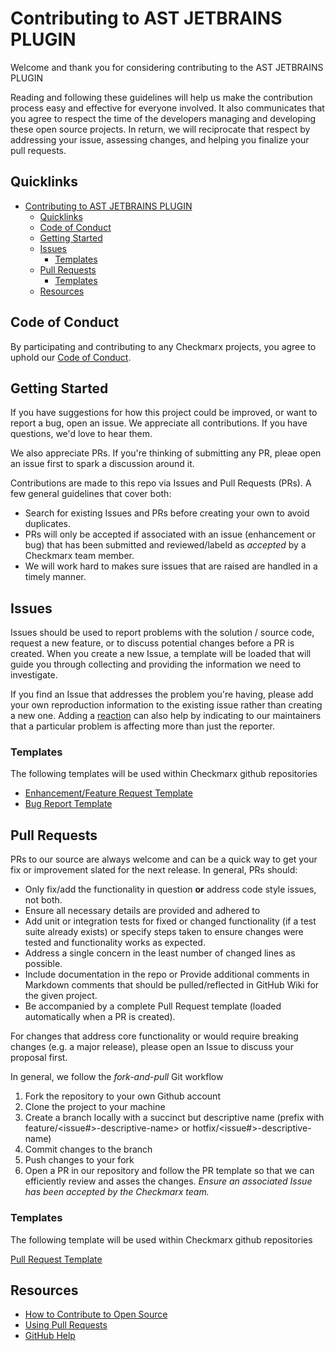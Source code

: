 # Contributing to AST JETBRAINS PLUGIN

Welcome and thank you for considering contributing to the AST JETBRAINS PLUGIN

Reading and following these guidelines will help us make the contribution process easy and effective for everyone involved. It also communicates that you agree to respect the time of the developers managing and developing these open source projects. In return, we will reciprocate that respect by addressing your issue, assessing changes, and helping you finalize your pull requests.


## Quicklinks

- [Contributing to AST JETBRAINS PLUGIN](#contributing-to-ast-jetbrains-plugin)
    - [Quicklinks](#quicklinks)
    - [Code of Conduct](#code-of-conduct)
    - [Getting Started](#getting-started)
    - [Issues](#issues)
        - [Templates](#templates)
    - [Pull Requests](#pull-requests)
        - [Templates](#templates-1)
    - [Resources](#resources)

## Code of Conduct

By participating and contributing to any Checkmarx projects, you agree to uphold our [Code of Conduct](code_of_conduct.md).

## Getting Started

If you have suggestions for how this project could be improved, or want to report a bug, open an issue. We appreciate all contributions. If you have questions, we'd love to hear them.

We also appreciate PRs.  If you're thinking of submitting any PR, pleae open an issue first to spark a discussion around it.

Contributions are made to this repo via Issues and Pull Requests (PRs).  A few general guidelines that cover both:

- Search for existing Issues and PRs before creating your own to avoid duplicates.
- PRs will only be accepted if associated with an issue (enhancement or bug) that has been submitted and reviewed/labeld as *accepted* by a Checkmarx team member.
- We will work hard to makes sure issues that are raised are handled in a timely manner.

## Issues

Issues should be used to report problems with the solution / source code, request a new feature, or to discuss potential changes before a PR is created. When you create a new Issue, a template will be loaded that will guide you through collecting and providing the information we need to investigate.

If you find an Issue that addresses the problem you're having, please add your own reproduction information to the existing issue rather than creating a new one. Adding a [reaction](https://github.blog/2016-03-10-add-reactions-to-pull-requests-issues-and-comments/) can also help by indicating to our maintainers that a particular problem is affecting more than just the reporter.

### Templates

The following templates will be used within Checkmarx github repositories
- [Enhancement/Feature Request Template](../.github/ISSUE_TEMPLATE/enhancement-request.md)
- [Bug Report Template](../.github/ISSUE_TEMPLATE/bug_report.md)

## Pull Requests

PRs to our source are always welcome and can be a quick way to get your fix or improvement slated for the next release. In general, PRs should:

- Only fix/add the functionality in question **or** address code style issues, not both.
- Ensure all necessary details are provided and adhered to
- Add unit or integration tests for fixed or changed functionality (if a test suite already exists) or specify steps taken to ensure changes were tested and functionality works as expected.
- Address a single concern in the least number of changed lines as possible.
- Include documentation in the repo or Provide additional comments in Markdown comments that should be pulled/reflected in GitHub Wiki for the given project.
- Be accompanied by a complete Pull Request template (loaded automatically when a PR is created).

For changes that address core functionality or would require breaking changes (e.g. a major release), please open an Issue to discuss your proposal first.

In general, we follow the _fork-and-pull_ Git workflow

1. Fork the repository to your own Github account
2. Clone the project to your machine
3. Create a branch locally with a succinct but descriptive name (prefix with feature/<issue#>-descriptive-name> or hotfix/<issue#>-descriptive-name)
4. Commit changes to the branch
5. Push changes to your fork
6. Open a PR in our repository and follow the PR template so that we can efficiently review and asses the changes.  *Ensure an associated Issue has been accepted by the Checkmarx team.*

### Templates
The following template will be used within Checkmarx github repositories

[Pull Request Template](../.github/PULL_REQUEST_TEMPLATE.md)

## Resources

- [How to Contribute to Open Source](https://opensource.guide/how-to-contribute/)
- [Using Pull Requests](https://help.github.com/articles/about-pull-requests/)
- [GitHub Help](https://help.github.com)

